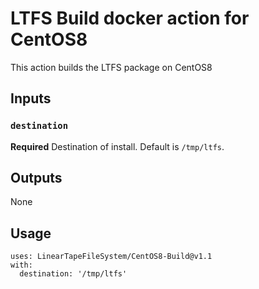 # LTFS Build docker action for CentOS8

This action builds the LTFS package on CentOS8

## Inputs

### `destination`

**Required** Destination of install. Default is `/tmp/ltfs`.

## Outputs

None

## Usage

```
uses: LinearTapeFileSystem/CentOS8-Build@v1.1
with:
  destination: '/tmp/ltfs'
```
